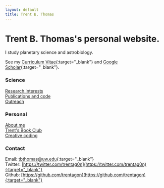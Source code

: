 ```yaml
---
layout: default
title: Trent B. Thomas
---
```

# Trent B. Thomas's personal website.

I study planetary science and astrobiology.

See my [Curriculum Vitae](assets/tthomas_cv.pdf){:target="_blank"}
and [Google Scholar](https://scholar.google.com/citations?user=e_IjiKcAAAAJ&hl=en&authuser=1){:target="_blank"}.

### Science

[Research interests](/pages/research_interests.md) \
[Publications and code](/pages/publications_and_code.md) \
[Outreach](/pages/outreach.md)

### Personal

[About me](/pages/about.md) \
[Trent's Book Club](/pages/trents_book_club.md) \
[Creative coding](/pages/creative_coding.md)

### Contact

Email: [tbthomas@uw.edu](mailto:tbthomas@uw.edu){:target="_blank"} \
Twitter: [https://twitter.com/trentag0n](https://twitter.com/trentag0n){:target="_blank"} \
Github: [https://github.com/trentagon](https://github.com/trentagon){:target="_blank"}
